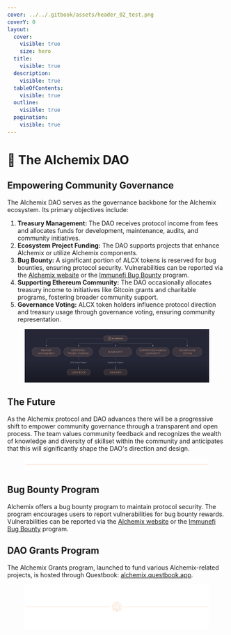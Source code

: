 ```yaml
---
cover: ../../.gitbook/assets/header_02_test.png
coverY: 0
layout:
  cover:
    visible: true
    size: hero
  title:
    visible: true
  description:
    visible: true
  tableOfContents:
    visible: true
  outline:
    visible: true
  pagination:
    visible: true
---
```


# 🏰 The Alchemix DAO

## Empowering Community Governance

The Alchemix DAO serves as the governance backbone for the Alchemix ecosystem. Its primary objectives include:

1. **Treasury Management:** The DAO receives protocol income from fees and allocates funds for development, maintenance, audits, and community initiatives.
2. **Ecosystem Project Funding:** The DAO supports projects that enhance Alchemix or utilize Alchemix components.
3. **Bug Bounty:** A significant portion of ALCX tokens is reserved for bug bounties, ensuring protocol security. Vulnerabilities can be reported via the [Alchemix website](https://app.alchemix.fi/) or the [Immunefi Bug Bounty](https://bugs.immunefi.com/program-reports) program.&#x20;
4. **Supporting Ethereum Community:** The DAO occasionally allocates treasury income to initiatives like Gitcoin grants and charitable programs, fostering broader community support.
5. **Governance Voting:** ALCX token holders influence protocol direction and treasury usage through governance voting, ensuring community representation.

<figure><img src="../../.gitbook/assets/01_02 (6).png" alt=""><figcaption></figcaption></figure>

## The Future

As the Alchemix protocol and DAO advances there will be a progressive shift to empower community governance through a transparent and open process. The team values community feedback and recognizes the wealth of knowledge and diversity of skillset within the community and anticipates that this will significantly shape the DAO's direction and design.

<figure><img src="../../.gitbook/assets/PlainLine_01.png" alt=""><figcaption></figcaption></figure>

## **Bug Bounty Program**

Alchemix offers a bug bounty program to maintain protocol security. The program encourages users to report vulnerabilities for bug bounty rewards. Vulnerabilities can be reported via the [Alchemix website](https://app.alchemix.fi/) or the [Immunefi Bug Bounty](https://bugs.immunefi.com/program-reports) program.



## **DAO Grants Program**

The Alchemix Grants program, launched to fund various Alchemix-related projects, is hosted through Questbook: [alchemix.questbook.app](https://t.co/SUDI85lFzB).

<figure><img src="../../.gitbook/assets/header_02_test.png" alt=""><figcaption></figcaption></figure>
